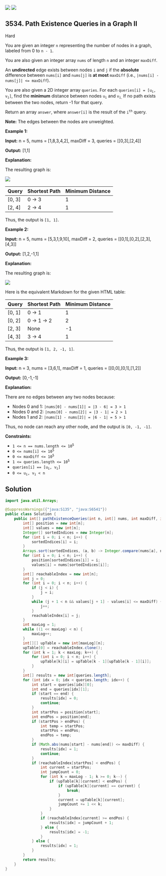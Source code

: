 [![](https://img.shields.io/github/stars/javadev/LeetCode-in-Java?label=Stars&style=flat-square)](https://github.com/javadev/LeetCode-in-Java)
[![](https://img.shields.io/github/forks/javadev/LeetCode-in-Java?label=Fork%20me%20on%20GitHub%20&style=flat-square)](https://github.com/javadev/LeetCode-in-Java/fork)

## 3534\. Path Existence Queries in a Graph II

Hard

You are given an integer `n` representing the number of nodes in a graph, labeled from 0 to `n - 1`.

You are also given an integer array `nums` of length `n` and an integer `maxDiff`.

An **undirected** edge exists between nodes `i` and `j` if the **absolute** difference between `nums[i]` and `nums[j]` is **at most** `maxDiff` (i.e., `|nums[i] - nums[j]| <= maxDiff`).

You are also given a 2D integer array `queries`. For each <code>queries[i] = [u<sub>i</sub>, v<sub>i</sub>]</code>, find the **minimum** distance between nodes <code>u<sub>i</sub></code> and <code>v<sub>i</sub></code><sub>.</sub> If no path exists between the two nodes, return -1 for that query.

Return an array `answer`, where `answer[i]` is the result of the <code>i<sup>th</sup></code> query.

**Note:** The edges between the nodes are unweighted.

**Example 1:**

**Input:** n = 5, nums = [1,8,3,4,2], maxDiff = 3, queries = \[\[0,3],[2,4]]

**Output:** [1,1]

**Explanation:**

The resulting graph is:

![](https://assets.leetcode.com/uploads/2025/03/25/4149example1drawio.png)

| Query  | Shortest Path | Minimum Distance |
|--------|----------------|------------------|
| [0, 3] | 0 → 3         | 1                |
| [2, 4] | 2 → 4         | 1                |

Thus, the output is `[1, 1]`.

**Example 2:**

**Input:** n = 5, nums = [5,3,1,9,10], maxDiff = 2, queries = \[\[0,1],[0,2],[2,3],[4,3]]

**Output:** [1,2,-1,1]

**Explanation:**

The resulting graph is:

![](https://assets.leetcode.com/uploads/2025/03/25/4149example2drawio.png)

Here is the equivalent Markdown for the given HTML table:

| Query  | Shortest Path | Minimum Distance |
|--------|----------------|------------------|
| [0, 1] | 0 → 1         | 1                |
| [0, 2] | 0 → 1 → 2     | 2                |
| [2, 3] | None          | -1               |
| [4, 3] | 3 → 4         | 1                |

Thus, the output is `[1, 2, -1, 1]`.

**Example 3:**

**Input:** n = 3, nums = [3,6,1], maxDiff = 1, queries = \[\[0,0],[0,1],[1,2]]

**Output:** [0,-1,-1]

**Explanation:**

There are no edges between any two nodes because:

*   Nodes 0 and 1: `|nums[0] - nums[1]| = |3 - 6| = 3 > 1`
*   Nodes 0 and 2: `|nums[0] - nums[2]| = |3 - 1| = 2 > 1`
*   Nodes 1 and 2: `|nums[1] - nums[2]| = |6 - 1| = 5 > 1`

Thus, no node can reach any other node, and the output is `[0, -1, -1]`.

**Constraints:**

*   <code>1 <= n == nums.length <= 10<sup>5</sup></code>
*   <code>0 <= nums[i] <= 10<sup>5</sup></code>
*   <code>0 <= maxDiff <= 10<sup>5</sup></code>
*   <code>1 <= queries.length <= 10<sup>5</sup></code>
*   <code>queries[i] == [u<sub>i</sub>, v<sub>i</sub>]</code>
*   <code>0 <= u<sub>i</sub>, v<sub>i</sub> < n</code>

## Solution

```java
import java.util.Arrays;

@SuppressWarnings({"java:S135", "java:S6541"})
public class Solution {
    public int[] pathExistenceQueries(int n, int[] nums, int maxDiff, int[][] queries) {
        int[] position = new int[n];
        int[] values = new int[n];
        Integer[] sortedIndices = new Integer[n];
        for (int i = 0; i < n; i++) {
            sortedIndices[i] = i;
        }
        Arrays.sort(sortedIndices, (a, b) -> Integer.compare(nums[a], nums[b]));
        for (int i = 0; i < n; i++) {
            position[sortedIndices[i]] = i;
            values[i] = nums[sortedIndices[i]];
        }
        int[] reachableIndex = new int[n];
        int j = 0;
        for (int i = 0; i < n; i++) {
            if (j < i) {
                j = i;
            }
            while (j + 1 < n && values[j + 1] - values[i] <= maxDiff) {
                j++;
            }
            reachableIndex[i] = j;
        }
        int maxLog = 1;
        while ((1 << maxLog) < n) {
            maxLog++;
        }
        int[][] upTable = new int[maxLog][n];
        upTable[0] = reachableIndex.clone();
        for (int k = 1; k < maxLog; k++) {
            for (int i = 0; i < n; i++) {
                upTable[k][i] = upTable[k - 1][upTable[k - 1][i]];
            }
        }
        int[] results = new int[queries.length];
        for (int idx = 0; idx < queries.length; idx++) {
            int start = queries[idx][0];
            int end = queries[idx][1];
            if (start == end) {
                results[idx] = 0;
                continue;
            }
            int startPos = position[start];
            int endPos = position[end];
            if (startPos > endPos) {
                int temp = startPos;
                startPos = endPos;
                endPos = temp;
            }
            if (Math.abs(nums[start] - nums[end]) <= maxDiff) {
                results[idx] = 1;
                continue;
            }
            if (reachableIndex[startPos] < endPos) {
                int current = startPos;
                int jumpCount = 0;
                for (int k = maxLog - 1; k >= 0; k--) {
                    if (upTable[k][current] < endPos) {
                        if (upTable[k][current] == current) {
                            break;
                        }
                        current = upTable[k][current];
                        jumpCount += 1 << k;
                    }
                }
                if (reachableIndex[current] >= endPos) {
                    results[idx] = jumpCount + 1;
                } else {
                    results[idx] = -1;
                }
            } else {
                results[idx] = 1;
            }
        }
        return results;
    }
}
```